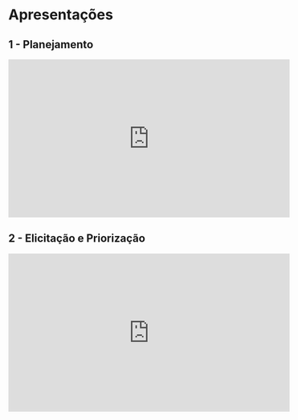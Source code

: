 # Apresentações

## 1 - Planejamento

<iframe width="560" height="315" src="https://www.youtube.com/embed/6ye9EAiIdBI" frameborder="0" allow="accelerometer; autoplay; clipboard-write; encrypted-media; gyroscope; picture-in-picture" allowfullscreen></iframe>

## 2 - Elicitação e Priorização

<iframe width="560" height="315" src="https://www.youtube.com/embed/RD7acYSdBMw" frameborder="0" allow="accelerometer; autoplay; clipboard-write; encrypted-media; gyroscope; picture-in-picture" allowfullscreen></iframe>
